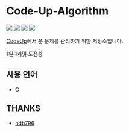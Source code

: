 # Code-Up-Algorithm

![](https://img.shields.io/github/commit-activity/y/iijung/Code-Up-Algorithm)
![](https://img.shields.io/github/commit-activity/m/iijung/Code-Up-Algorithm)
![](https://img.shields.io/github/commit-activity/w/iijung/Code-Up-Algorithm)
![](https://img.shields.io/github/last-commit/iijung/Code-Up-Algorithm)

[CodeUp](https://codeup.kr/)에서 푼 문제를 관리하기 위한 저장소입니다.

~~1일 1커밋 도전중~~

## 사용 언어
- C

## THANKS

- [ndb796](https://github.com/ndb796/Code-Up-Algorithm)
